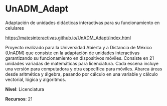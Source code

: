 # UnADM_Adapt
Adaptación de unidades didácticas interactivas para su funcionamiento en celulares 

https://matesinteractivas.github.io/UnADM_Adapt/index.html

Proyecto realizado para la Universidad Abierta y a Distancia de México (UnADM) que consiste en la adaptación de unidades interactivas garantizando su funcionamiento en dispositivos móviles. Consiste en 21 unidades variadas de matemáticas para licenciatura. Cada escena incluye una versión para computadora y otra específica para móviles. Abarca áreas desde aritmética y álgebra, pasando por cálculo en una variable y cálculo vectorial, lógica y algoritmos.

**Nivel**: Licenciatura

**Recursos**: 21